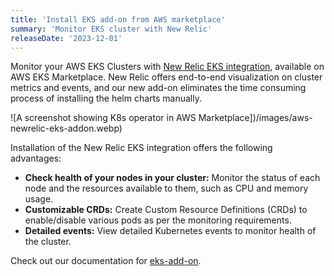 ```yaml
---
title: 'Install EKS add-on from AWS marketplace'
summary: 'Monitor EKS cluster with New Relic'
releaseDate: '2023-12-01'
---
```


Monitor your AWS EKS Clusters with [New Relic EKS integration](https://aws.amazon.com/marketplace/pp/prodview-gcywa6keq2ajy), available on AWS EKS Marketplace. New Relic offers end-to-end visualization on cluster metrics and events, and our new add-on eliminates the time consuming process of installing the helm charts manually.

![A screenshot showing K8s operator in AWS Marketplace])/images/aws-newrelic-eks-addon.webp)

Installation of the New Relic EKS integration offers the following advantages:

- **Check health of your nodes in your cluster:** Monitor the status of each node and the resources available to them, such as CPU and memory usage.
- **Customizable CRDs:** Create Custom Resource Definitions (CRDs) to enable/disable various pods as per the monitoring requirements.
- **Detailed events:** View detailed Kubernetes events to monitor health of the cluster.

Check out our documentation for [eks-add-on](/docs/infrastructure/amazon-integrations/connect/eks-add-on/).
